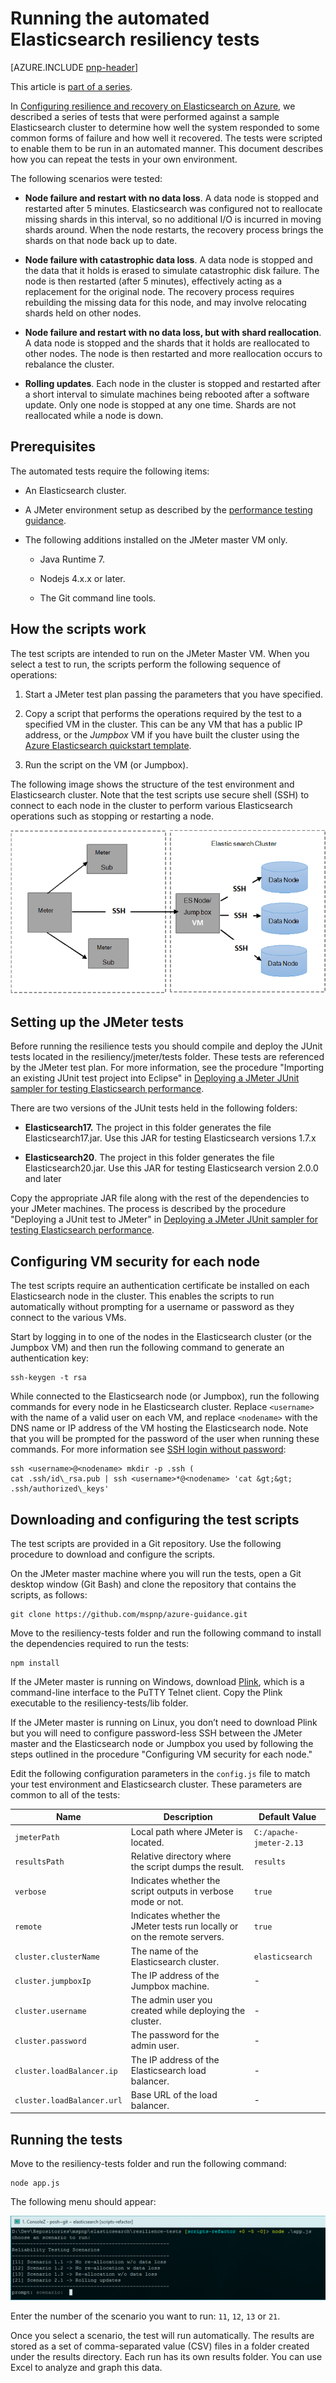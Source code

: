 <properties
   pageTitle="Running the automated Elasticsearch resiliency tests | Microsoft Azure"
   description="Description of how you can run the resiliency tests in your own environment."
   services=""
   documentationCenter="na"
   authors="dragon119"
   manager="bennage"
   editor=""
   tags=""/>

<tags
   ms.service="guidance"
   ms.devlang="na"
   ms.topic="article"
   ms.tgt_pltfrm="na"
   ms.workload="na"
   ms.date="09/22/2016"
   ms.author="masashin"/>

# <a name="running-the-automated-elasticsearch-resiliency-tests"></a>Running the automated Elasticsearch resiliency tests

[AZURE.INCLUDE [pnp-header](../../includes/guidance-pnp-header-include.md)]

This article is [part of a series](guidance-elasticsearch.md).

In [Configuring resilience and recovery on Elasticsearch on Azure][elasticsearch-resilience-recovery], we described a series of tests that were performed against a sample Elasticsearch cluster to determine how well the system responded to some common forms of failure and how well it recovered. The tests were scripted to enable them to be run in an automated manner. This document describes how you can repeat the tests in your own environment. 

The following scenarios were tested:

- **Node failure and restart with no data loss**. A data node is stopped and restarted after 5 minutes.
Elasticsearch was configured not to reallocate missing shards in this interval, so no additional I/O is incurred in moving shards around. When the node restarts, the recovery process brings the shards on that node back up to date.

- **Node failure with catastrophic data loss**. A data node is stopped and the data that it holds is erased to simulate catastrophic disk failure. The node is then restarted (after 5 minutes), effectively acting as a replacement for the original node. The recovery process requires rebuilding the missing data for this node, and may involve relocating shards held on other nodes.

- **Node failure and restart with no data loss, but with shard reallocation**. A data node is stopped and the shards that it holds are reallocated to other nodes. The node is then restarted and more reallocation occurs to rebalance the cluster.

- **Rolling updates**. Each node in the cluster is stopped and restarted after a short interval to simulate machines being rebooted after a software update. Only one node is stopped at any one time.
Shards are not reallocated while a node is down.

## <a name="prerequisites"></a>Prerequisites

The automated tests require the following items:

- An Elasticsearch cluster.

- A JMeter environment setup as described by the [performance testing guidance]. 

- The following additions installed on the JMeter master VM only.

    - Java Runtime 7.

    - Nodejs 4.x.x or later.

    - The Git command line tools.

## <a name="how-the-scripts-work"></a>How the scripts work

The test scripts are intended to run on the JMeter Master VM. When you select a test to run, the scripts perform the following sequence of operations:

1.  Start a JMeter test plan passing the parameters that you have specified.

2.  Copy a script that performs the operations required by the test to a specified VM in the cluster. This can be any VM that has a public IP address, or the *Jumpbox* VM if you have built the cluster using the [Azure Elasticsearch quickstart template](https://github.com/Azure/azure-quickstart-templates/tree/master/elasticsearch).

3.  Run the script on the VM (or Jumpbox).

The following image shows the structure of the test environment and Elasticsearch cluster. Note that the test scripts use secure shell (SSH) to connect to each node in the cluster to perform various Elasticsearch operations such as stopping or restarting a node.

![](./media/guidance-elasticsearch/resilience-testing1.png)

## <a name="setting-up-the-jmeter-tests"></a>Setting up the JMeter tests

Before running the resilience tests you should compile and deploy the JUnit tests located in the resiliency/jmeter/tests folder. These tests are referenced by the JMeter test plan. For more information, see the procedure "Importing an existing JUnit test project into Eclipse" in [Deploying a JMeter JUnit sampler for testing Elasticsearch performance][].

There are two versions of the JUnit tests held in the following folders:

- **Elasticsearch17.** The project in this folder generates the file Elasticsearch17.jar. Use this JAR for testing Elasticsearch versions 1.7.x

- **Elasticsearch20**. The project in this folder generates the file Elasticsearch20.jar. Use this JAR for testing Elasticsearch version 2.0.0 and later

Copy the appropriate JAR file along with the rest of the dependencies to your JMeter machines. The process is described by the procedure "Deploying a JUnit test to JMeter" in [Deploying a JMeter JUnit sampler for testing Elasticsearch performance].

## <a name="configuring-vm-security-for-each-node"></a>Configuring VM security for each node

The test scripts require an authentication certificate be installed on each Elasticsearch node in the cluster. This enables the scripts to run automatically without prompting for a username or password as they connect to the various VMs.

Start by logging in to one of the nodes in the Elasticsearch cluster (or the Jumpbox VM) and then run the following command to generate an authentication key:

```Shell
ssh-keygen -t rsa
```

While connected to the Elasticsearch node (or Jumpbox), run the following commands for every node in he Elasticsearch cluster. Replace `<username>` with the name of a valid user on each VM, and replace `<nodename>` with the DNS name or IP address of the VM hosting the Elasticsearch node.
Note that you will be prompted for the password of the user when running these commands.
For more information see [SSH login without password](http://www.linuxproblem.org/art_9.html):

```Shell
ssh <username>@<nodename> mkdir -p .ssh (
cat .ssh/id\_rsa.pub | ssh <username>*@<nodename> 'cat &gt;&gt; .ssh/authorized\_keys'
```

## <a name="downloading-and-configuring-the-test-scripts"></a>Downloading and configuring the test scripts

The test scripts are provided in a Git repository. Use the following procedure to download and configure the scripts.

On the JMeter master machine where you will run the tests, open a Git desktop window (Git Bash) and clone the repository that contains the scripts, as follows:

```Shell
git clone https://github.com/mspnp/azure-guidance.git
```

Move to the resiliency-tests folder and run the following command to install the dependencies required to run the tests:

```Shell
npm install
```

If the JMeter master is running on Windows, download [Plink](http://www.chiark.greenend.org.uk/~sgtatham/putty/download.html), which is a command-line interface to the PuTTY Telnet client. Copy the Plink executable to the resiliency-tests/lib folder.

If the JMeter master is running on Linux, you don’t need to download Plink but you will need to configure password-less SSH between the JMeter master and the Elasticsearch node or Jumpbox you used by following the steps outlined in the procedure "Configuring VM security for each node." 

Edit the following configuration parameters in the `config.js` file to match your test environment and Elasticsearch cluster. These parameters are common to all of the tests:

| Name | Description | Default Value |
| ---- | ----------- | ------------- |
| `jmeterPath` | Local path where JMeter is located. | `C:/apache-jmeter-2.13` |
| `resultsPath` | Relative directory where the script dumps the result. | `results` |
| `verbose` | Indicates whether the script outputs in verbose mode or not. | `true` |
| `remote` | Indicates whether the JMeter tests run locally or on the remote servers. | `true` |
| `cluster.clusterName` | The name of the Elasticsearch cluster. | `elasticsearch` |
| `cluster.jumpboxIp`         | The IP address of the Jumpbox machine.                 |-|
| `cluster.username`          | The admin user you created while deploying the cluster. |-|
| `cluster.password`          | The password for the admin user.                        |-|
| `cluster.loadBalancer.ip`   | The IP address of the Elasticsearch load balancer.    |-|
| `cluster.loadBalancer.url`  | Base URL of the load balancer.                          |-|

## <a name="running-the-tests"></a>Running the tests

Move to the resiliency-tests folder and run the following command:

```Shell
node app.js
```

The following menu should appear:

![](./media/guidance-elasticsearch/resilience-testing2.png)

Enter the number of the scenario you want to run: `11`, `12`, `13` or `21`. 

Once you select a scenario, the test will run automatically. The results are stored as a set of comma-separated value (CSV) files in a folder created under the results directory. Each run has its own results folder.
You can use Excel to analyze and graph this data.

[Running Elasticsearch on Azure]: guidance-elasticsearch-running-on-azure.md
[Tuning Data Ingestion Performance for Elasticsearch on Azure]: guidance-elasticsearch-tuning-data-ingestion-performance.md
[performance testing guidance]: guidance-elasticsearch-creating-performance-testing-environment.md
[JMeter guidance]: guidance-elasticsearch-implementing-jmeter.md
[Considerations for JMeter]: guidance-elasticsearch-deploying-jmeter-junit-sampler.md
[Query aggregation and performance]: guidance-elasticsearch-query-aggregation-performance.md
[elasticsearch-resilience-recovery]: guidance-elasticsearch-configuring-resilience-and-recovery.md
[Resilience and Recovery Testing]: guidance-elasticsearch-running-automated-resilience-tests.md
[Deploying a JMeter JUnit Sampler for Testing Elasticsearch Performance]: guidance-elasticsearch-deploying-jmeter-junit-sampler.md
